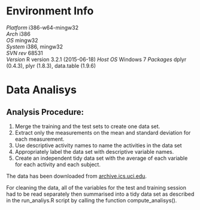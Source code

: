 # Environment Info

*Platform*       i386-w64-mingw32            
*Arch*           i386                        
*OS*             mingw32                     
*System*         i386, mingw32                          
*SVN rev*        68531                        
*Version*        R version 3.2.1 (2015-06-18)
*Host OS*        Windows 7
*Packages*       dplyr (0.4.3), plyr (1.8.3), data.table (1.9.6)

# Data Analisys

## Analysis Procedure:

1. Merge the training and the test sets to create one data set.
2. Extract only the measurements on the mean and standard deviation for each measurement.
3. Use descriptive activity names to name the activities in the data set
4. Appropriately label the data set with descriptive variable names.
5. Create an independent tidy data set with the average of each variable for each activity and each subject.

The data has been downloaded from [archive.ics.uci.edu](http://archive.ics.uci.edu/ml/datasets/Human+Activity+Recognition+Using+Smartphones). 

For cleaning the data, all of the variables for the test and training session had to be read separately then summarised into a tidy data set as described in the run_analiys.R script by calling the function compute_analisys().